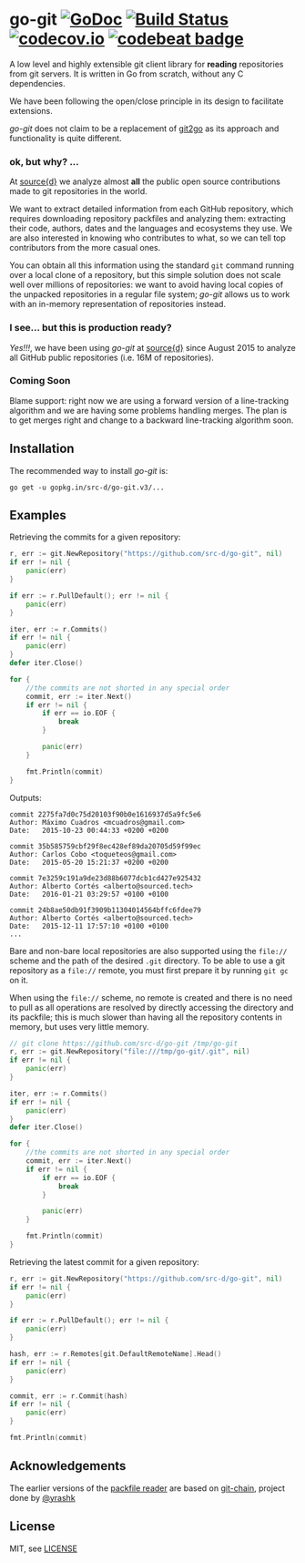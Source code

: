 # go-git [![GoDoc](https://godoc.org/gopkg.in/src-d/go-git.v3?status.svg)](https://godoc.org/gopkg.in/src-d/go-git.v3) [![Build Status](https://travis-ci.org/src-d/go-git.svg)](https://travis-ci.org/src-d/go-git) [![codecov.io](https://codecov.io/github/src-d/go-git/coverage.svg)](https://codecov.io/github/src-d/go-git) [![codebeat badge](https://codebeat.co/badges/b6cb2f73-9e54-483d-89f9-4b95a911f40c)](https://codebeat.co/projects/github-com-src-d-go-git)

A low level and highly extensible git client library for **reading** repositories from git servers.  It is written in Go from scratch, without any C dependencies.

We have been following the open/close principle in its design to facilitate extensions.

*go-git* does not claim to be a replacement of [git2go](https://github.com/libgit2/git2go) as its approach and functionality is quite different.

### ok, but why? ...

At [source{d}](http://sourced.tech) we analyze almost **all** the public open source contributions made to git repositories in the world.

We want to extract detailed information from each GitHub repository, which requires downloading repository packfiles and analyzing them: extracting their code, authors, dates and the languages and ecosystems they use.  We are also interested in knowing who contributes to what, so we can tell top contributors from the more casual ones.

You can obtain all this information using the standard `git` command running over a local clone of a repository, but this simple solution does not scale well over millions of repositories: we want to avoid having local copies of the unpacked repositories in a regular file system; *go-git* allows us to work with an in-memory representation of repositories instead.

### I see... but this is production ready?

*Yes!!!*, we have been using *go-git* at [source{d}](http://sourced.tech) since August 2015 to analyze all GitHub public repositories (i.e. 16M of repositories).

### Coming Soon

Blame support: right now we are using a forward version of a line-tracking
algorithm and we are having some problems handling merges. The plan is to get
merges right and change to a backward line-tracking algorithm soon.

Installation
------------

The recommended way to install *go-git* is:

```
go get -u gopkg.in/src-d/go-git.v3/...
```


Examples
--------

Retrieving the commits for a given repository:

```go
r, err := git.NewRepository("https://github.com/src-d/go-git", nil)
if err != nil {
	panic(err)
}

if err := r.PullDefault(); err != nil {
	panic(err)
}

iter, err := r.Commits()
if err != nil {
	panic(err)
}
defer iter.Close()

for {
	//the commits are not shorted in any special order
	commit, err := iter.Next()
	if err != nil {
		if err == io.EOF {
			break
		}

		panic(err)
	}

	fmt.Println(commit)
}
```

Outputs:
```
commit 2275fa7d0c75d20103f90b0e1616937d5a9fc5e6
Author: Máximo Cuadros <mcuadros@gmail.com>
Date:   2015-10-23 00:44:33 +0200 +0200

commit 35b585759cbf29f8ec428ef89da20705d59f99ec
Author: Carlos Cobo <toqueteos@gmail.com>
Date:   2015-05-20 15:21:37 +0200 +0200

commit 7e3259c191a9de23d88b6077dcb1cd427e925432
Author: Alberto Cortés <alberto@sourced.tech>
Date:   2016-01-21 03:29:57 +0100 +0100

commit 24b8ae50db91f3909b11304014564bffc6fdee79
Author: Alberto Cortés <alberto@sourced.tech>
Date:   2015-12-11 17:57:10 +0100 +0100
...
```

Bare and non-bare local repositories are also supported using the `file://`
scheme and the path of the desired `.git` directory. To be able to use a git
repository as a `file://` remote, you must first prepare it by running `git gc`
on it.

When using the `file://` scheme, no remote is created and there is no need to
pull as all operations are resolved by directly accessing the directory and its
packfile; this is much slower than having all the repository contents in memory,
but uses very little memory.

```go
// git clone https://github.com/src-d/go-git /tmp/go-git
r, err := git.NewRepository("file:///tmp/go-git/.git", nil)
if err != nil {
	panic(err)
}

iter, err := r.Commits()
if err != nil {
	panic(err)
}
defer iter.Close()

for {
	//the commits are not shorted in any special order
	commit, err := iter.Next()
	if err != nil {
		if err == io.EOF {
			break
		}

		panic(err)
	}

	fmt.Println(commit)
}
```

Retrieving the latest commit for a given repository:

```go
r, err := git.NewRepository("https://github.com/src-d/go-git", nil)
if err != nil {
	panic(err)
}

if err := r.PullDefault(); err != nil {
	panic(err)
}

hash, err := r.Remotes[git.DefaultRemoteName].Head()
if err != nil {
	panic(err)
}

commit, err := r.Commit(hash)
if err != nil {
	panic(err)
}

fmt.Println(commit)
```

Acknowledgements
----------------

The earlier versions of the [packfile reader](https://godoc.org/gopkg.in/src-d/go-git.v3/formats/packfile) are based on [git-chain](https://github.com/gitchain/gitchain/blob/master/git/pack.go), project done by [@yrashk](https://github.com/yrashk)


License
-------

MIT, see [LICENSE](LICENSE)
